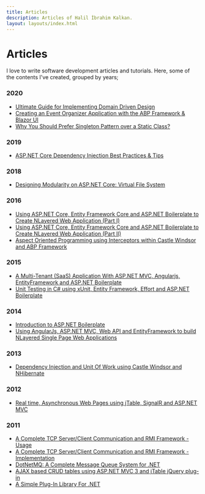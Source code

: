 ```yaml
---
title: Articles
description: Articles of Halil İbrahim Kalkan.
layout: layouts/index.html
---
```

<h1 class="display-4">Articles</h1>

<p class="lead">
I love to write software development articles and tutorials. Here, some of the contents I've created, grouped by years;
</p>

### 2020

* [Ultimate Guide for Implementing Domain Driven Design](https://docs.abp.io/en/abp/latest/Domain-Driven-Design-Implementation-Guide)
* [Creating an Event Organizer Application with the ABP Framework & Blazor UI](https://community.abp.io/articles/creating-an-event-organizer-application-with-the-blazor-ui-wbe0sf2z)
* [Why You Should Prefer Singleton Pattern over a Static Class?](https://medium.com/volosoft/why-you-should-prefer-singleton-pattern-over-a-static-class-a37731edb34f)

### 2019

* [ASP.NET Core Dependency Injection Best Practices & Tips](https://medium.com/volosoft/asp-net-core-dependency-injection-best-practices-tips-tricks-c6e9c67f9d96)

### 2018

* [Designing Modularity on ASP.NET Core: Virtual File System](https://medium.com/volosoft/designing-modularity-on-asp-net-core-virtual-file-system-2dd2cc2078bd)

### 2016

* [Using ASP.NET Core, Entity Framework Core and ASP.NET Boilerplate to Create NLayered Web Application (Part I)](https://www.codeproject.com/Articles/1115763/Using-ASP-NET-Core-Entity-Framework-Core-and-ASP-N)
* [Using ASP.NET Core, Entity Framework Core and ASP.NET Boilerplate to Create NLayered Web Application (Part II)](https://www.codeproject.com/Articles/1117216/Using-ASP-NET-Core-Entity-Framework-Core-and-ASP)
* [Aspect Oriented Programming using Interceptors within Castle Windsor and ABP Framework](https://www.codeproject.com/Articles/1080517/Aspect-Oriented-Programming-using-Interceptors-wit)

### 2015

* [A Multi-Tenant (SaaS) Application With ASP.NET MVC, Angularjs, EntityFramework and ASP.NET Boilerplate](https://www.codeproject.com/Articles/1043326/A-Multi-Tenant-SaaS-Application-With-ASP-NET-MVC-A)
* [Unit Testing in C# using xUnit, Entity Framework, Effort and ASP.NET Boilerplate](https://www.codeproject.com/Articles/871786/Unit-Testing-in-Csharp-using-xUnit-Entity-Framewor)

### 2014

* [Introduction to ASP.NET Boilerplate](https://www.codeproject.com/Articles/768664/Introduction-to-ASP-NET-Boilerplate)
* [Using AngularJs, ASP.NET MVC, Web API and EntityFramework to build NLayered Single Page Web Applications](https://www.codeproject.com/Articles/791740/Using-AngularJs-ASP-NET-MVC-Web-API-and-EntityFram)

### 2013

* [Dependency Injection and Unit Of Work using Castle Windsor and NHibernate](https://www.codeproject.com/Articles/543810/Dependency-Injection-and-Unit-Of-Work-using-Castle)

### 2012

* [Real time, Asynchronous Web Pages using jTable, SignalR and ASP.NET MVC](https://www.codeproject.com/Articles/315938/Real-time-Asynchronous-Web-Pages-using-jTable-Sign)

### 2011

* [A Complete TCP Server/Client Communication and RMI Framework - Usage](https://www.codeproject.com/Articles/153938/TCP-Server-Client-Communication-Usage)
* [A Complete TCP Server/Client Communication and RMI Framework - Implementation](https://www.codeproject.com/Articles/155282/TCP-Server-Client-Communication-Implementation)
* [DotNetMQ: A Complete Message Queue System for .NET](https://www.codeproject.com/Articles/193611/DotNetMQ-A-Complete-Message-Queue-System-for-NET)
* [AJAX based CRUD tables using ASP.NET MVC 3 and jTable jQuery plug-in](https://www.codeproject.com/Articles/277576/AJAX-based-CRUD-tables-using-ASP-NET-MVC-3-and-jTa)
* [A Simple Plug-In Library For .NET](https://www.codeproject.com/Articles/182970/A-Simple-Plug-In-Library-For-NET)